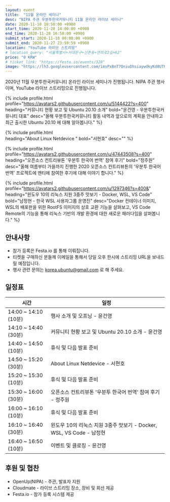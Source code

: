 ```yaml
---
layout: event
title:  "11월 온라인 세미나"
desc: "NIPA 주관 우분투한국커뮤니티 11월 온라인 라이브 세미나"
date: 2020-11-10 10:50:00 +0900
start_time: 2020-11-28 14:00:00 +0900
end_time: 2020-11-28 16:50:00 +0900
submit_start: 2020-11-10 00:00:00 +0900
submit_end: 2020-11-27 23:59:59 +0900
location: "YouTube 라이브 스트리밍"
# location_query: "서울특별시+서대문구+신촌동+연희로2길+62"
price: "0 KRW"
# ticket_link: "https://festa.io/events/328"
image: "https://lh3.googleusercontent.com/imsPxBnT7QniuDhsiaywdkyKd8UTKuwYoxrg0lLTme5k5ZQzi07e49uiYTCMMc7vWtivKvqfo3JN3s_D3Sl2G2AWwOqS7m56GwaVZ8fBZX5jwxJEEGCTFigxT0V3-1K1SwG-Z0LYnVX-zAKIYX2X-Q16qswevTHFWKi1iJXEZE75bSEVPMEJxdzLP0wmGtTwkOthI7LtRM0jVWlk98Qr87ciX9vK5eVM8G8mSJ0TlSkmvsogOMwh03NppZCcqr12S3SkDxQ8jn5XYOjHis_g4iJuUieHnAwEaJpx7u3BM21zoH4s86DH2afwxxyOV7xz-KxlkdQJN20ZJv4HkhupvGYJq6C5R9JGyE1F-FB9gZc_JhyTP336TSLz4AijRSIZlFzfq0hgBJkwBt7XINm7_lS1T9aA7HEI4gOaGO15y-yCIZc5DuvL40QeurTH0eD61lTfpxQjGnA9vnG6So1TtJ2b1BX4ij2k8PTG8dVzx-y7gLYg17y0OGYSSxkpIz7MOq6h_cQSap2h59TDBSB175BaL0GdaiEX9QWP42Z0xGSKngG4A8aQINc91hXKZe6ZkkI9_ozQNCaimjqq5MXy8lMEyX3kxJtE025fhuyx_FGb49pddYQTJkYuV6TRCN6jch6OisvtOeEkACr7oEI7zNVNJYYV8f8wtcLBk_kOnO9iwg=s642-no"
---
```


2020년 11월 우분투한국커뮤니티 온라인 라이브 세미나가 진행됩니다.
NIPA 주관 행사이며, YouTube 라이브 스트리밍으로 진행됩니다.

{% include profile.html
  profile="https://avatars2.githubusercontent.com/u/5144422?s=400"
  heading="커뮤니티 현황 보고 및 Ubuntu 20.10 소개" bold="윤건영 - 우분투한국커뮤니티 대표"
  desc="올해 우분투한국커뮤니티 활동 내역과 앞으로의 계획을 안내하고 최근 출시한 Ubuntu 20.10 에 대해 알아봅니다." %}

{% include profile.html  
  heading="About Linux Netdevice " bold="서현호"
  desc="" %}

{% include profile.html  
  profile="https://avatars2.githubusercontent.com/u/47443508?s=400"
  heading="오픈소스 컨트리뷰톤 '우분투 한국어 번역' 참여 후기" bold="정주원"
  desc="올해 여름부터 가을까지 진행한 2020 오픈소스 컨트리뷰톤의 '우분투 한국어 번역' 프로젝트에 멘티에 참여한 후기에 대해 이야기 합니다." %}

{% include profile.html  
  profile="https://avatars2.githubusercontent.com/u/1297346?s=400&"
  heading="윈도우 10의 리눅스 지원 3중주 맛보기 - Docker, WSL, VS Code" bold="남정현 - 한국 WSL 사용자그룹 운영진"
  desc="Docker 컨테이너 이미지, WSL의 배포판을 위한 RootFS 이미지의 상호 교환 기능을 살펴보고, VS Code Remote의 기능을 통해 리눅스 기반의 개발 환경에 대한 새로운 패러다임을 살펴봅니다." %}

## 안내사항
- 참가 등록은 Festa.io 를 통해 이뤄집니다.
- 티켓을 구매하신 분들께 이메일을 통해서 당일 오후 한시에 스트리밍 URL을 보내드릴 예정입니다.
- 행사 관련 문의는 korea.ubuntu@gmail.com 로 해 주세요.

## 일정표

시간 | 일정
--- | ---
14:00 ~ 14:10 (10분) | 행사 소개 및 오프닝 - 윤건영
14:10 ~ 14:40 (30분) | 커뮤니티 현황 보고 및 Ubuntu 20.10 소개 - 윤건영
14:40 ~ 14:50 (10분) | 휴식 및 다음 발표 준비
14:50 ~ 15:20 (30분) | About Linux Netdevice - 서현호
15:20 ~ 15:30 (10분) | 휴식 및 다음 발표 준비
15:30 ~ 16:00 (30분) | 오픈소스 컨트리뷰톤 '우분투 한국어 번역' 참여 후기 - 정주원
16:00 ~ 16:10 (10분) | 휴식 및 다음 발표 준비
16:10 ~ 16:40 (30분) | 윈도우 10의 리눅스 지원 3중주 맛보기 - Docker, WSL, VS Code - 남정현
16:40 ~ 16:50 (10분) | 이벤트 및 클로징 - 윤건영


## 후원 및 협찬
- OpenUp(NIPA) - 주관, 발표자 지원
- Cloudmate - 라이브 스트리밍 장소, 장비 및 회선 제공
- Festa.io - 참가 등록 시스템 제공

